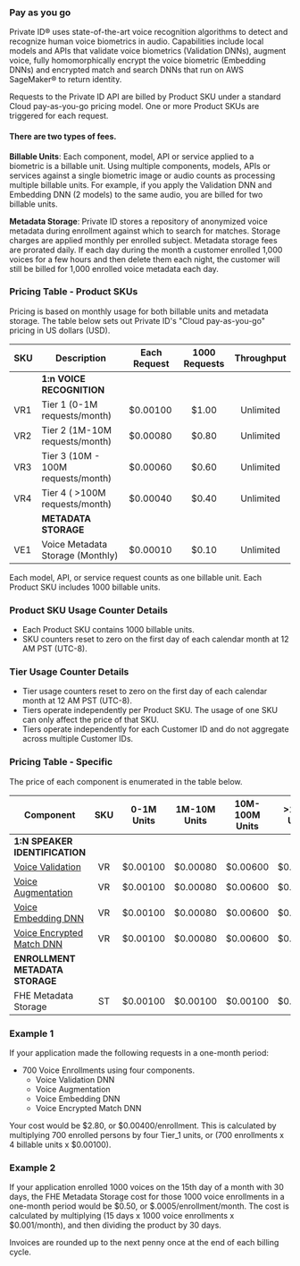 ### Pay as you go 
Private ID® uses state-of-the-art voice recognition algorithms to detect and recognize human voice biometrics in audio. Capabilities include local models and APIs that validate voice biometrics (Validation DNNs), augment voice, fully homomorphically encrypt the voice biometric (Embedding DNNs) and encrypted match and search DNNs that run on AWS SageMaker® to return identity. 

Requests to the Private ID API are billed by Product SKU under a standard Cloud pay-as-you-go pricing model. One or more Product SKUs are triggered for each request. 

#### There are two types of fees.
**Billable Units**: Each component, model, API or service applied to a biometric is a billable unit. Using multiple components, models, APIs or services against a single biometric image or audio counts as processing multiple billable units. For example, if you apply the Validation DNN and Embedding DNN (2 models) to the same audio, you are billed for two billable units. 

**Metadata Storage**: Private ID stores a repository of anonymized voice metadata during enrollment against which to search for matches. Storage charges are applied monthly per enrolled subject. Metadata storage fees are prorated daily. If each day during the month a customer enrolled 1,000 voices for a few hours and then delete them each night, the customer will still be billed for 1,000 enrolled voice metadata each day. 

### Pricing Table - Product SKUs

Pricing is based on monthly usage for both billable units and metadata storage. The table below sets out Private ID's "Cloud pay-as-you-go" pricing in US dollars (USD). 

| SKU | Description | Each Request | 1000 Requests | Throughput |
| ---- | ----------- | ------- | :-----------: | :-----------: | 
| | **1:n VOICE RECOGNITION** | | | | 
| VR1 | Tier 1 (0-1M requests/month) | $0.00100 | $1.00 | Unlimited |
| VR2 | Tier 2 (1M-10M requests/month) | $0.00080 | $0.80 | Unlimited |
| VR3 | Tier 3 (10M - 100M requests/month) | $0.00060 | $0.60 | Unlimited | 
| VR4 | Tier 4 ( >100M requests/month) | $0.00040 | $0.40 | Unlimited |
| | **METADATA STORAGE** | | | | 
| VE1 | Voice Metadata Storage (Monthly) | $0.00010 | $0.10 | Unlimited | 

Each model, API, or service request counts as one billable unit. 
Each Product SKU includes 1000 billable units.

### Product SKU Usage Counter Details 
* Each Product SKU contains 1000 billable units.
* SKU counters reset to zero on the first day of each calendar month at 12 AM PST (UTC-8). 

### Tier Usage Counter Details 
* Tier usage counters reset to zero on the first day of each calendar month at 12 AM PST (UTC-8). 
* Tiers operate independently per Product SKU. The usage of one SKU can only affect the price of that SKU. 
* Tiers operate independently for each Customer ID and do not aggregate across multiple Customer IDs.
 
### Pricing Table - Specific
The price of each component is enumerated in the table below. 

| Component | SKU | 0-1M Units | 1M-10M Units | 10M-100M Units | >100M Units |
| ----------- | :-----: | ----------- | ----------- | ------- | ------- |
| **1:N SPEAKER IDENTIFICATION** | |  |  |  |  | 
| [Voice Validation](https://github.com/openinfer/PrivateIdentity/wiki/Biometric-Ingestion-and-Helper-DNNs#voice-validation-dnn) | VR | $0.00100 | $0.00080 | $0.00600 | $0.00400 |
| [Voice Augmentation](https://github.com/openinfer/PrivateIdentity/wiki/Biometric-Ingestion-and-Helper-DNNs#voice-data-augmentation) | VR | $0.00100 | $0.00080 | $0.00600 | $0.00400 |
| [Voice Embedding DNN](https://github.com/openinfer/PrivateIdentity/wiki/Biometric-Ingestion-and-Helper-DNNs#voice-embedding-dnn) | VR | $0.00100 | $0.00080 | $0.00600 | $0.00400 |
| [Voice Encrypted Match DNN](https://github.com/openinfer/PrivateIdentity/wiki/Biometric-Ingestion-and-Helper-DNNs#voice-embedding-dnn) | VR | $0.00100 | $0.00080 | $0.00600 | $0.00400 |
| **ENROLLMENT METADATA STORAGE** | | | | |
| FHE Metadata Storage | ST | $0.00100 | $0.00100 | $0.00100 | $0.00100 |

### Example 1
If your application made the following requests in a one-month period:
* 700 Voice Enrollments using four components.
  * Voice Validation DNN 
  * Voice Augmentation 
  * Voice Embedding DNN 
  * Voice Encrypted Match DNN 

Your cost would be $2.80, or $0.00400/enrollment. This is calculated by multiplying 700 enrolled persons by four Tier_1 units, or (700 enrollments x 4 billable units x $0.00100).

### Example 2
If your application enrolled 1000 voices on the 15th day of a month with 30 days, the FHE Metadata Storage cost for those 1000 voice enrollments in a one-month period would be $0.50, or $.0005/enrollment/month. The cost is calculated by multiplying (15 days x 1000 voice enrollments x $0.001/month), and then dividing the product by 30 days. 

Invoices are rounded up to the next penny once at the end of each billing cycle.